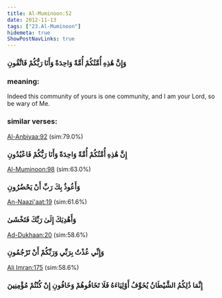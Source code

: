 ```yaml
---
title: Al-Muminoon:52
date: 2012-11-13
tags: ["23.Al-Muminoon"]
hidemeta: true 
ShowPostNavLinks: true 
---
```

### وَإِنَّ هَٰذِهِ أُمَّتُكُمْ أُمَّةً وَاحِدَةً وَأَنَا رَبُّكُمْ فَاتَّقُونِ
### meaning: 
Indeed this community of yours is one community, and I am your Lord, so be wary of Me.
### similar verses: 

[Al-Anbiyaa:92](/21/92) (sim:79.0%)

### إِنَّ هَٰذِهِ أُمَّتُكُمْ أُمَّةً وَاحِدَةً وَأَنَا رَبُّكُمْ فَاعْبُدُونِ

[Al-Muminoon:98](/23/98) (sim:63.0%)

### وَأَعُوذُ بِكَ رَبِّ أَنْ يَحْضُرُونِ

[An-Naazi'aat:19](/79/19) (sim:61.6%)

### وَأَهْدِيَكَ إِلَىٰ رَبِّكَ فَتَخْشَىٰ

[Ad-Dukhaan:20](/44/20) (sim:58.6%)

### وَإِنِّي عُذْتُ بِرَبِّي وَرَبِّكُمْ أَنْ تَرْجُمُونِ

[Ali Imran:175](/3/175) (sim:58.6%)

### إِنَّمَا ذَٰلِكُمُ الشَّيْطَانُ يُخَوِّفُ أَوْلِيَاءَهُ فَلَا تَخَافُوهُمْ وَخَافُونِ إِنْ كُنْتُمْ مُؤْمِنِينَ
